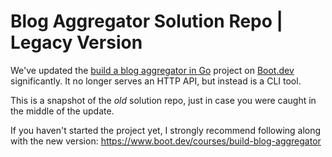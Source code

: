 # Blog Aggregator Solution Repo | Legacy Version

We've updated the [build a blog aggregator in Go](https://www.boot.dev/courses/build-blog-aggregator) project on [Boot.dev](https://www.boot.dev) significantly. It no longer serves an HTTP API, but instead is a CLI tool.

This is a snapshot of the _old_ solution repo, just in case you were caught in the middle of the update.

If you haven't started the project yet, I strongly recommend following along with the new version: https://www.boot.dev/courses/build-blog-aggregator

